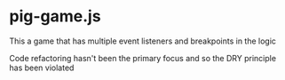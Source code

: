 # pig-game.js

This a game that has multiple event listeners and breakpoints in the logic 

Code refactoring hasn't been the primary focus and so the DRY principle has been violated
